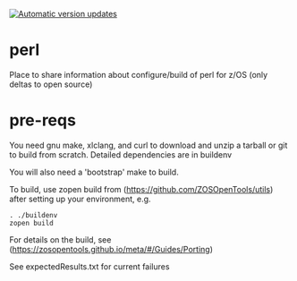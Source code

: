 [![Automatic version updates](https://github.com/ZOSOpenTools/perlport/actions/workflows/bump.yml/badge.svg)](https://github.com/ZOSOpenTools/perlport/actions/workflows/bump.yml)

# perl
Place to share information about configure/build of perl for z/OS (only deltas to open source)

# pre-reqs
You need gnu make, xlclang, and curl to download and unzip a tarball or git to build from scratch. 
Detailed dependencies are in buildenv

You will also need a 'bootstrap' make to build.

To build, use zopen build from (https://github.com/ZOSOpenTools/utils) after setting up your environment, e.g.
```
. ./buildenv
zopen build
```

For details on the build, see (https://zosopentools.github.io/meta/#/Guides/Porting)

See expectedResults.txt for current failures
